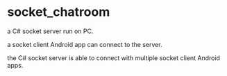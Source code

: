 # socket_chatroom
a C# socket server run on PC.

a socket client Android app can connect to the server.

the C# socket server is able to connect with multiple socket client Android apps.
